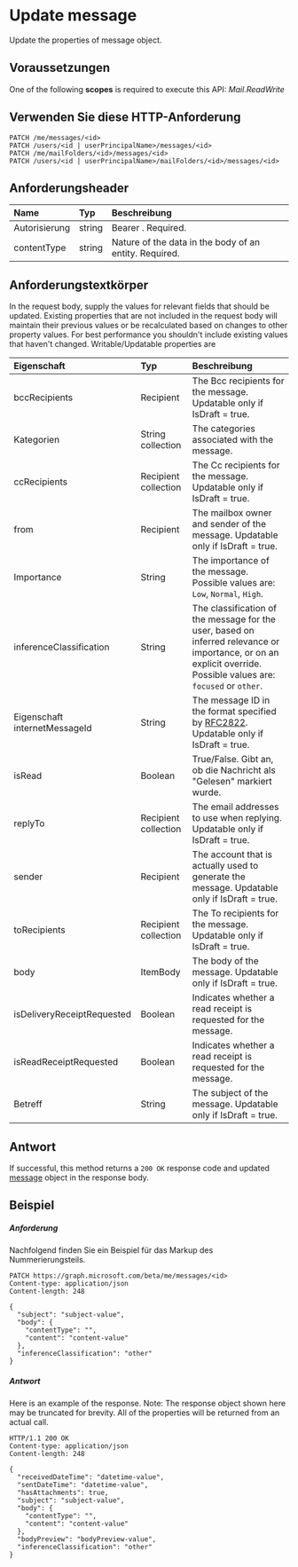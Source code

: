 # <a name="update-message"></a>Update message

Update the properties of message object.
## <a name="prerequisites"></a>Voraussetzungen
One of the following **scopes** is required to execute this API: *Mail.ReadWrite*
## <a name="http-request"></a>Verwenden Sie diese HTTP-Anforderung
<!-- { "blockType": "ignored" } -->
```http
PATCH /me/messages/<id>
PATCH /users/<id | userPrincipalName>/messages/<id>
PATCH /me/mailFolders/<id>/messages/<id>
PATCH /users/<id | userPrincipalName>/mailFolders/<id>/messages/<id>
```
## <a name="request-headers"></a>Anforderungsheader
| Name       | Typ | Beschreibung|
|:-----------|:------|:----------|
| Autorisierung  | string  | Bearer <token>. Required. |
| contentType | string  | Nature of the data in the body of an entity. Required. |
## <a name="request-body"></a>Anforderungstextkörper
In the request body, supply the values for relevant fields that should be updated. Existing properties that are not included in the request body will maintain their previous values or be recalculated based on changes to other property values. For best performance you shouldn't include existing values that haven't changed. Writable/Updatable properties are

| Eigenschaft     | Typ   |Beschreibung|
|:---------------|:--------|:----------|
|bccRecipients|Recipient|The Bcc recipients for the message. Updatable only if IsDraft = true.|
|Kategorien|String collection|The categories associated with the message.|
|ccRecipients|Recipient collection|The Cc recipients for the message. Updatable only if IsDraft = true.|
|from|Recipient|The mailbox owner and sender of the message. Updatable only if IsDraft = true.|
|Importance|String|The importance of the message. Possible values are: `Low`, `Normal`, `High`.|
|inferenceClassification | String | The classification of the message for the user, based on inferred relevance or importance, or on an explicit override. Possible values are: `focused` or `other`. |
|Eigenschaft internetMessageId |String |The message ID in the format specified by [RFC2822](http://www.ietf.org/rfc/rfc2822.txt). Updatable only if IsDraft = true.|
|isRead|Boolean|True/False. Gibt an, ob die Nachricht als "Gelesen" markiert wurde.|
|replyTo|Recipient collection|The email addresses to use when replying. Updatable only if IsDraft = true.|
|sender|Recipient|The account that is actually used to generate the message. Updatable only if IsDraft = true.|
|toRecipients|Recipient collection|The To recipients for the message. Updatable only if IsDraft = true.|
|body|ItemBody|The body of the message. Updatable only if IsDraft = true.|
|isDeliveryReceiptRequested|Boolean|Indicates whether a read receipt is requested for the message.|
|isReadReceiptRequested|Boolean|Indicates whether a read receipt is requested for the message.|
|Betreff|String|The subject of the message. Updatable only if IsDraft = true.|

## <a name="response"></a>Antwort
If successful, this method returns a `200 OK` response code and updated [message](../resources/message.md) object in the response body.
## <a name="example"></a>Beispiel
##### <a name="request"></a>Anforderung
Nachfolgend finden Sie ein Beispiel für das Markup des Nummerierungsteils.
<!-- {
  "blockType": "request",
  "name": "update_message"
}-->
```http
PATCH https://graph.microsoft.com/beta/me/messages/<id>
Content-type: application/json
Content-length: 248

{
  "subject": "subject-value",
  "body": {
    "contentType": "",
    "content": "content-value"
  },
  "inferenceClassification": "other"
}
```
##### <a name="response"></a>Antwort
Here is an example of the response. Note: The response object shown here may be truncated for brevity. All of the properties will be returned from an actual call.
<!-- {
  "blockType": "response",
  "truncated": true,
  "@odata.type": "microsoft.graph.message"
} -->
```http
HTTP/1.1 200 OK
Content-type: application/json
Content-length: 248

{
  "receivedDateTime": "datetime-value",
  "sentDateTime": "datetime-value",
  "hasAttachments": true,
  "subject": "subject-value",
  "body": {
    "contentType": "",
    "content": "content-value"
  },
  "bodyPreview": "bodyPreview-value",
  "inferenceClassification": "other"
}
```

<!-- uuid: 8fcb5dbc-d5aa-4681-8e31-b001d5168d79
2015-10-25 14:57:30 UTC -->
<!-- {
  "type": "#page.annotation",
  "description": "Update message",
  "keywords": "",
  "section": "documentation",
  "tocPath": ""
}-->
